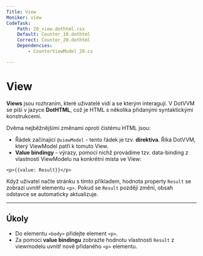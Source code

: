 ```yaml
---
Title: View
Moniker: view
CodeTask:
    Path: 20_view.dothtml.csx
    Default: Counter_10.dothtml
    Correct: Counter_20.dothtml
    Dependencies:
        - CounterViewModel_20.cs

---
```


# View

__Views__ jsou rozhraním, které uživatelé vidí a se kterým interagují. V DotVVM se píší v jazyce __DotHTML__, což je HTML s několika přidanými syntaktickými konstrukcemi.

Dvěma nejběžnějšími změnami oproti čistému HTML jsou:

- Řádek začínající `@viewModel` - tento řádek je tzv. __direktiva__. Říká DotVVM, který ViewModel patří k tomuto View.
- __Value bindingy__ - výrazy, pomocí nichž provádíme tzv. data-binding z vlastností ViewModelu na konkrétní místa ve View:

```dothtml
<p>{{value: Result}}</p>
```

Když uživatel načte stránku s tímto příkladem, hodnota property `Result` se zobrazí uvnitř elementu `<p>`. Pokud se `Result` později změní, obsah odstavce se automaticky aktualizuje.

---

## Úkoly

- Do elementu `<body>` přidejte element `<p>`.
- Za pomoci __value bindingu__ zobrazte hodnotu vlastnosti `Result` z viewmodelu uvnitř nově přidaného `<p>` elementu.
